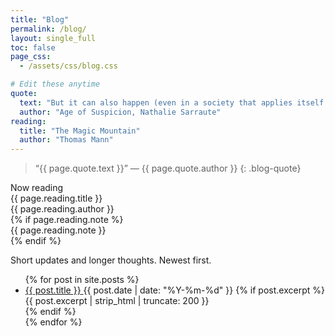 ```yaml
---
title: "Blog"
permalink: /blog/
layout: single_full
toc: false
page_css:
  - /assets/css/blog.css

# Edit these anytime
quote:
  text: "But it can also happen (even in a society that applies itself to being the fairest and best designed for assuring the harmonious development of all its members: this may be stated as a certainty without any risk of being mistaken) that isolated, maladjusted, lonely individuals, morbidly attached to their childhood, withdrawn into themselves and cultivating a more or less conscious taste for a certain form of defeat, by giving in to an apparently useless obsession, succeed in digging up and laying bare a fragment of reality that is still unknown."
  author: "Age of Suspicion, Nathalie Sarraute"
reading:
  title: "The Magic Mountain"
  author: "Thomas Mann"
---
```


<!-- Top quote (compact) -->
> “{{ page.quote.text }}”
> <span class="blog-quote__author">— {{ page.quote.author }}</span>
{: .blog-quote}

<!-- Now reading card -->
<div class="now-reading" markdown="1">
  <div class="now-reading__label">Now reading</div>
  <div class="now-reading__title">{{ page.reading.title }}</div>
  <div class="now-reading__meta">{{ page.reading.author }}</div>
  {% if page.reading.note %}<div class="now-reading__note">{{ page.reading.note }}</div>{% endif %}
</div>

<p class="blog-intro">Short updates and longer thoughts. Newest first.</p>

<ul class="blog-list">
{% for post in site.posts %}
  <li class="blog-item">
    <a class="blog-link" href="{{ post.url | relative_url }}">
      <span class="blog-title">{{ post.title }}</span>
    </a>
    <span class="blog-meta">{{ post.date | date: "%Y-%m-%d" }}</span>
    {% if post.excerpt %}
      <div class="blog-excerpt">{{ post.excerpt | strip_html | truncate: 200 }}</div>
    {% endif %}
  </li>
{% endfor %}
</ul>
